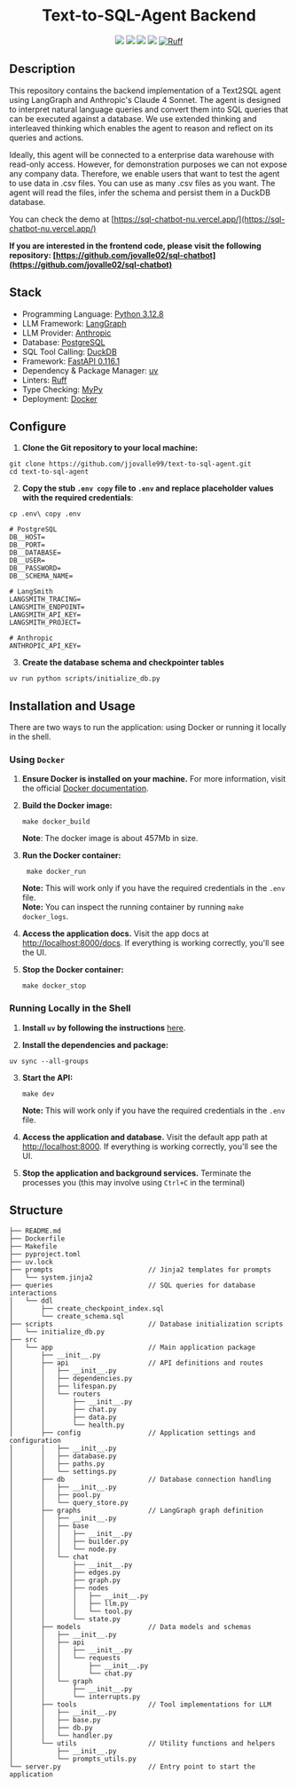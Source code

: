 <h1 align="center">Text-to-SQL-Agent Backend</h1>
<div align="center">
    <a align="center" href="https://www.python.org/downloads/release/python-3128/"><img src="https://img.shields.io/badge/python-3.12.8-red"/></a>
    <a href="https://fastapi.tiangolo.com/"><img src="https://img.shields.io/badge/FastAPI-0.116.1-009688.svg?style=flat&logo=FastAPI&logoColor=white"/></a>
    <a href="https://github.com/astral-sh/uv"><img src="https://img.shields.io/endpoint?url=https://raw.githubusercontent.com/astral-sh/uv/main/assets/badge/v0.json"/></a>
    <a href="http://mypy-lang.org/"><img src="http://www.mypy-lang.org/static/mypy_badge.svg"/></a>
    <a href="https://github.com/astral-sh/ruff"><img src="https://img.shields.io/endpoint?url=https://raw.githubusercontent.com/astral-sh/ruff/main/assets/badge/v2.json" alt="Ruff" style="max-width:100%;"></a>
</div>

## Description
This repository contains the backend implementation of a Text2SQL agent using LangGraph and Anthropic's Claude 4 Sonnet. The agent is designed to interpret natural language queries and convert them into SQL queries that can be executed against a database. We use extended thinking and interleaved thinking which enables the agent to reason and reflect on its queries and actions. 

Ideally, this agent will be connected to a enterprise data warehouse with read-only access. However, for demonstration purposes we can not expose any company data. Therefore, we enable users that want to test the agent to use data in .csv files. You can use as many .csv files as you want. The agent will read the files, infer the schema and persist them in a DuckDB database.

You can check the demo at [https://sql-chatbot-nu.vercel.app/](https://sql-chatbot-nu.vercel.app/)

**If you are interested in the frontend code, please visit the following repository: [https://github.com/jovalle02/sql-chatbot](https://github.com/jovalle02/sql-chatbot)**

## Stack
* Programming Language: [Python 3.12.8](https://www.python.org/)
* LLM Framework: [LangGraph](https://www.langchain.com/langgraph)
* LLM Provider: [Anthropic](https://www.anthropic.com/)
* Database: [PostgreSQL](https://www.postgresql.org/)
* SQL Tool Calling: [DuckDB](https://duckdb.org/)
* Framework: [FastAPI 0.116.1](https://fastapi.tiangolo.com/)
* Dependency & Package Manager: [uv](https://docs.astral.sh/uv/)
* Linters: [Ruff](https://docs.astral.sh/ruff/)
* Type Checking: [MyPy](https://mypy-lang.org/)
* Deployment: [Docker](https://www.docker.com/)

## Configure

1. **Clone the Git repository to your local machine:**
```shell
git clone https://github.com/jjovalle99/text-to-sql-agent.git
cd text-to-sql-agent
```

2. **Copy the stub `.env copy` file to `.env` and replace placeholder values with the required credentials**:
```shell
cp .env\ copy .env
```
```
# PostgreSQL
DB__HOST=
DB__PORT=
DB__DATABASE=
DB__USER=
DB__PASSWORD=
DB__SCHEMA_NAME=

# LangSmith
LANGSMITH_TRACING=
LANGSMITH_ENDPOINT=
LANGSMITH_API_KEY=
LANGSMITH_PROJECT=

# Anthropic
ANTHROPIC_API_KEY=
```

3. **Create the database schema and checkpointer tables**
```shell
uv run python scripts/initialize_db.py
```

## Installation and Usage

There are two ways to run the application: using Docker or running it locally in the shell.

### Using `Docker`

1. **Ensure Docker is installed on your machine.** For more information, visit the official [Docker documentation](https://docs.docker.com/).

2. **Build the Docker image:**

   ```shell
   make docker_build
   ```
   **Note**: The docker image is about 457Mb in size.

3. **Run the Docker container:**

   ```shell
    make docker_run
    ```
    **Note:** This will work only if you have the required credentials in the `.env` file.    
    **Note:** You can inspect the running container by running `make docker_logs`.

4. **Access the application docs.** Visit the app docs at [http://localhost:8000/docs](http://localhost:8000/docs). If everything is working correctly, you'll see the UI.

5. **Stop the Docker container:**

   ```shell
   make docker_stop
   ```

### Running Locally in the Shell

1. **Install `uv` by following the instructions** [here](https://docs.astral.sh/uv/getting-started/installation/).

2. **Install the dependencies and package:**

```shell
uv sync --all-groups
```
3. **Start the API:**

   ```shell
   make dev
   ```
    **Note:** This will work only if you have the required credentials in the `.env` file.

4. **Access the application and database.** Visit the default app path at [http://localhost:8000](http://localhost:8000). If everything is working correctly, you'll see the UI.

6. **Stop the application and background services.** Terminate the processes you (this may involve using `Ctrl+C` in the terminal)
    
## Structure
```shell
├── README.md
├── Dockerfile
├── Makefile
├── pyproject.toml
├── uv.lock
├── prompts                        // Jinja2 templates for prompts
│   └── system.jinja2
├── queries                        // SQL queries for database interactions
│   └── ddl
│       ├── create_checkpoint_index.sql
│       └── create_schema.sql
├── scripts                        // Database initialization scripts
│   └── initialize_db.py
├── src
│   └── app                        // Main application package
│       ├── __init__.py
│       ├── api                    // API definitions and routes
│       │   ├── __init__.py
│       │   ├── dependencies.py
│       │   ├── lifespan.py
│       │   └── routers
│       │       ├── __init__.py
│       │       ├── chat.py
│       │       ├── data.py
│       │       └── health.py
│       ├── config                 // Application settings and configuration
│       │   ├── __init__.py
│       │   ├── database.py
│       │   ├── paths.py
│       │   └── settings.py
│       ├── db                     // Database connection handling
│       │   ├── __init__.py
│       │   ├── pool.py
│       │   └── query_store.py
│       ├── graphs                 // LangGraph graph definition
│       │   ├── __init__.py
│       │   ├── base
│       │   │   ├── __init__.py
│       │   │   ├── builder.py
│       │   │   └── node.py
│       │   └── chat
│       │       ├── __init__.py
│       │       ├── edges.py
│       │       ├── graph.py
│       │       ├── nodes
│       │       │   ├── __init__.py
│       │       │   ├── llm.py
│       │       │   └── tool.py
│       │       └── state.py
│       ├── models                 // Data models and schemas
│       │   ├── __init__.py
│       │   ├── api
│       │   │   ├── __init__.py
│       │   │   └── requests
│       │   │       ├── __init__.py
│       │   │       └── chat.py
│       │   └── graph
│       │       ├── __init__.py
│       │       └── interrupts.py
│       ├── tools                  // Tool implementations for LLM
│       │   ├── __init__.py
│       │   ├── base.py
│       │   ├── db.py
│       │   └── handler.py
│       └── utils                  // Utility functions and helpers
│           ├── __init__.py
│           └── prompts_utils.py
└── server.py                      // Entry point to start the application
```